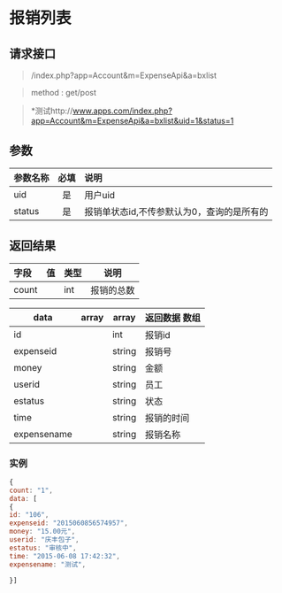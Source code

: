 # 报销列表
## 请求接口 

> /index.php?app=Account&m=ExpenseApi&a=bxlist

>  method : get/post

> *测试http://www.apps.com/index.php?app=Account&m=ExpenseApi&a=bxlist&uid=1&status=1
## 参数

| 参数名称      |    必填 | 说明  |
| :-------- | :--------:| :-- |
|uid| 是| 用户uid  |
| status| 是 | 报销单状态id,不传参默认为0，查询的是所有的|


## 返回结果
|字段 |  值| 类型 | 说明|
|:----|----|----|-----|
|count|  | int| 报销的总数|

|data|array | array | 返回数据 数组|
|----|----|----|-----|
|id| |int|报销id|
|expenseid||string|报销号|
|money ||string|金额|
|userid||string|员工|
|estatus||string|状态|
|time  ||string|报销的时间|
|expensename|  |string|报销名称|


### 实例

``` javascript
{
count: "1",
data: [
{
id: "106",
expenseid: "2015060856574957",
money: "15.00元",
userid: "庆丰包子",
estatus: "审核中",
time: "2015-06-08 17:42:32",
expensename: "测试",

}]
